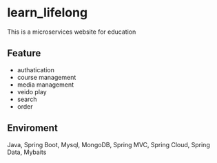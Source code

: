 # learn_lifelong
This is a microservices website for education

## Feature
- authatication
- course management
- media management
- veido play
- search
- order

## Enviroment
Java, Spring Boot, Mysql, MongoDB, Spring MVC, Spring Cloud, Spring Data, Mybaits
